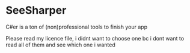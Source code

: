 # SeeSharper
C#er is a ton of (non)professional tools to finish your app

Please read my licence file, i didnt want to choose one bc i dont want to read all of them and see which one i wanted
